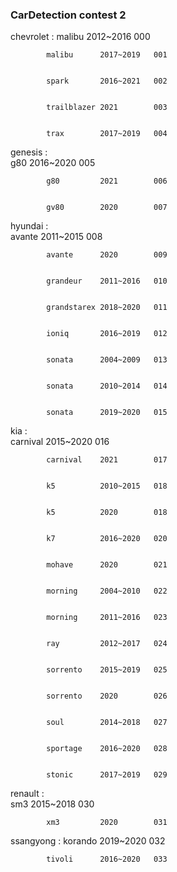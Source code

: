 ### CarDetection contest 2

chevrolet : 
						malibu      2012~2016   000


            malibu      2017~2019   001
            
            
            spark       2016~2021   002 
            
            
            trailblazer 2021        003
            
            
            trax        2017~2019   004
            
            
genesis :     
						g80         2016~2020   005


            g80         2021        006
            
            
            gv80        2020        007
            
            
hyundai :    
						avante      2011~2015   008


            avante      2020        009
            
            
            grandeur    2011~2016   010
            
            
            grandstarex 2018~2020   011
            
            
            ioniq       2016~2019   012
            
            
            sonata      2004~2009   013
            
            
            sonata      2010~2014   014
            
            
            sonata      2019~2020   015
            
            
kia :        
						carnival    2015~2020   016


            carnival    2021        017
            
            
            k5          2010~2015   018
            
            
            k5          2020        018
            
            
            k7          2016~2020   020
            
            
            mohave      2020        021
            
            
            morning     2004~2010   022
            
            
            morning     2011~2016   023
            
            
            ray         2012~2017   024
            
            
            sorrento    2015~2019   025
            
            
            sorrento    2020        026
            
            
            soul        2014~2018   027
            
            
            sportage    2016~2020   028
            
            
            stonic      2017~2019   029
            
            
renault :    
						sm3         2015~2018   030


            xm3         2020        031
            
            
ssangyong :
					  korando     2019~2020   032


            tivoli      2016~2020   033
